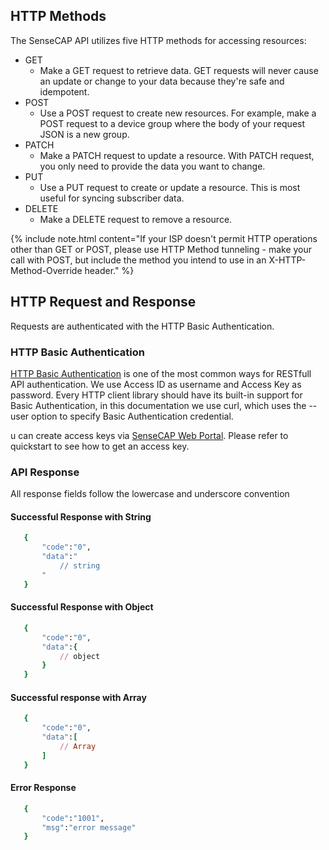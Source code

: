## HTTP Methods
The SenseCAP API utilizes five HTTP methods for accessing resources:
- GET
    - Make a GET request to retrieve data. GET requests will never cause an update or change to your data because they're safe and idempotent.
- POST
    - Use a POST request to create new resources. For example, make a POST request to a device group where the body of your request JSON is a new group.
- PATCH
    - Make a PATCH request to update a resource. With PATCH request, you only need to provide the data you want to change.
- PUT
    - Use a PUT request to create or update a resource. This is most useful for syncing subscriber data.
- DELETE
    - Make a DELETE request to remove a resource.

{% include note.html content="If your ISP doesn't permit HTTP operations other than GET or POST, please use HTTP Method tunneling - make your call with POST, but include the method you intend to use in an X-HTTP-Method-Override header." %}

## HTTP Request and Response
Requests are authenticated with the HTTP Basic Authentication.

### HTTP Basic Authentication
[HTTP Basic Authentication](https://en.wikipedia.org/wiki/Basic_access_authentication) is one of the most common ways for RESTfull API authentication. We use Access ID as username and Access Key as password. Every HTTP client library should have its built-in support for Basic Authentication, in this documentation we use curl, which uses the --user option to specify Basic Authentication credential.

u can create access keys via [SenseCAP  Web Portal](https://sensecap.seeed.cc/portal). Please refer to quickstart to see how to get an access key.

### API Response
All response fields follow the lowercase and underscore convention

#### Successful Response with String
```ruby
   {
       "code":"0",
       "data":"
           // string
       "
   }
```

#### Successful Response with Object
```ruby
   {
       "code":"0",
       "data":{
           // object
       }
   }
```
#### Successful response with Array
```ruby
   {
       "code":"0",
       "data":[
           // Array
       ]
   }
```
#### Error Response
```ruby
   {
       "code":"1001",
       "msg":"error message"
   }
```
